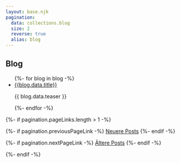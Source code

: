 ```yaml
---
layout: base.njk
pagination:
  data: collections.blog
  size: 2
  reverse: true
  alias: blog
---
```

<section>
<h2>Blog</h2>


<ul class="collection_index">
{%- for blog in blog -%}
<li>
<a href="{{blog.url}}">{{blog.data.title}}</a>
<p>{{ blog.data.teaser }}</p>
</li>
{%- endfor -%}
</ul>

{%- if pagination.pageLinks.length > 1 -%}
<nav class="pagination">
  {%- if pagination.previousPageLink -%}
    <a class="pagination__item" href="{{ pagination.previousPageHref | url }}">Neuere Posts</a>
  {%- endif -%}

  {%- if pagination.nextPageLink -%}
    <a class="pagination__item" href="{{ pagination.nextPageHref | url }}">Ältere Posts</a>
  {%- endif -%}
</nav>
{%- endif -%}

</section>
